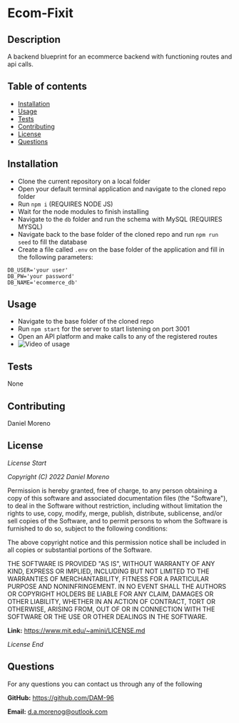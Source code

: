 
  # Ecom-Fixit

  ## Description
  A backend blueprint for an ecommerce backend with functioning routes and api calls.


  ## Table of contents
  * [Installation](#installation)
  * [Usage](#usage)
  * [Tests](#tests)
  * [Contributing](#contributing)
  * [License](#license)
  * [Questions](#questions)
  
  ## Installation
  - Clone the current repository on a local folder
- Open your default terminal application and navigate to the cloned repo folder
- Run `npm i` (REQUIRES NODE JS)
- Wait for the node modules to finish installing
- Navigate to the `db` folder and run the schema with MySQL (REQUIRES MYSQL)
- Navigate back to the base folder of the cloned repo and run `npm run seed` to fill the database
- Create a file called `.env` on the base folder of the application and fill in the following parameters: 
```
DB_USER='your user'
DB_PW='your password'
DB_NAME='ecommerce_db'
```

 


  ## Usage
  - Navigate to the base folder of the cloned repo
  - Run `npm start` for the server to start listening on port 3001
  - Open an API platform and make calls to any of the registered routes
  - ![Video of usage](https://streamable.com/cv9xfy)


  ## Tests
  None


  ## Contributing
  Daniel Moreno


  ## License
  
  *License Start*
  
  *Copyright (C) 2022 Daniel Moreno*
  
  
Permission is hereby granted, free of charge, to any person obtaining a copy of this software and associated documentation files (the "Software"), to deal in the Software without restriction, including without limitation the rights to use, copy, modify, merge, publish, distribute, sublicense, and/or sell copies of the Software, and to permit persons to whom the Software is furnished to do so, subject to the following conditions:

The above copyright notice and this permission notice shall be included in all copies or substantial portions of the Software.

THE SOFTWARE IS PROVIDED "AS IS", WITHOUT WARRANTY OF ANY KIND, EXPRESS OR IMPLIED, INCLUDING BUT NOT LIMITED TO THE WARRANTIES OF MERCHANTABILITY, FITNESS FOR A PARTICULAR PURPOSE AND NONINFRINGEMENT. IN NO EVENT SHALL THE AUTHORS OR COPYRIGHT HOLDERS BE LIABLE FOR ANY CLAIM, DAMAGES OR OTHER LIABILITY, WHETHER IN AN ACTION OF CONTRACT, TORT OR OTHERWISE, ARISING FROM, OUT OF OR IN CONNECTION WITH THE SOFTWARE OR THE USE OR OTHER DEALINGS IN THE SOFTWARE.


  **Link:** https://www.mit.edu/~amini/LICENSE.md

  *License End*
  


  ## Questions
  For any questions you can contact us through any of the following 

  **GitHub:** https://github.com/DAM-96 

  **Email:** d.a.morenog@outlook.com 


